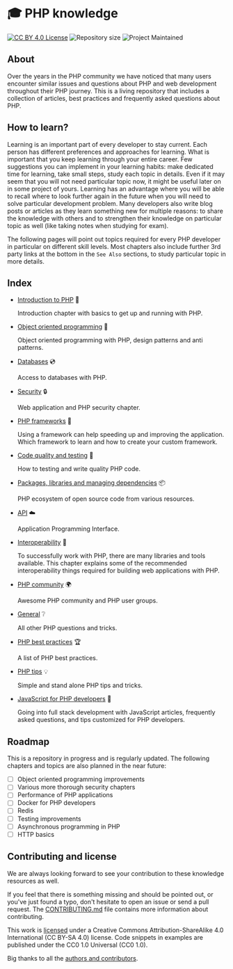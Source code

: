 # :mortar_board: PHP knowledge

[![CC BY 4.0 License](https://img.shields.io/badge/license-CC%20BY%204.0-blue.svg?style=plastic "CC BY 4.0 License")][license]
![Repository size](https://reposs.herokuapp.com/?path=php-earth/php-knowledge&style=plastic "Repository size")
![Project Maintained](https://img.shields.io/badge/project-maintained-brightgreen.svg?style=plastic "Project Maintained")

## About

Over the years in the PHP community we have noticed that many users encounter
similar issues and questions about PHP and web development throughout their PHP
journey. This is a living repository that includes a collection of articles, best
practices and frequently asked questions about PHP.

## How to learn?

Learning is an important part of every developer to stay current. Each person has
different preferences and approaches for learning. What is important that you
keep learning through your entire career. Few suggestions you can implement in
your learning habits: make dedicated time for learning, take small steps, study
each topic in details. Even if it may seem that you will not need particular topic
now, it might be useful later on in some project of yours. Learning has an
advantage where you will be able to recall where to look further again in the
future when you will need to solve particular development problem. Many developers
also write blog posts or articles as they learn something new for multiple reasons:
to share the knowledge with others and to strengthen their knowledge on particular
topic as well (like taking notes when studying for exam).

The following pages will point out topics required for every PHP developer in
particular on different skill levels. Most chapters also include further 3rd
party links at the bottom in the `See Also` sections, to study particular topic
in more details.

## Index

* [Introduction to PHP](intro) :seedling:

  Introduction chapter with basics to get up and running with PHP.

* [Object oriented programming](oop) :page_facing_up:

  Object oriented programming with PHP, design patterns and anti patterns.

* [Databases](databases) :cd:

  Access to databases with PHP.

* [Security](security) :lock:

  Web application and PHP security chapter.

* [PHP frameworks](frameworks) :wrench:

  Using a framework can help speeding up and improving the application. Which
  framework to learn and how to create your custom framework.

* [Code quality and testing](quality) :100:

  How to testing and write quality PHP code.

* [Packages, libraries and managing dependencies](packages) :package:

  PHP ecosystem of open source code from various resources.

* [API](api) :cloud:

  Application Programming Interface.

* [Interoperability](interop) :nut_and_bolt:

  To successfully work with PHP, there are many libraries and tools available.
  This chapter explains some of the recommended interoperability things required
  for building web applications with PHP.

* [PHP community](community) :earth_africa:

  Awesome PHP community and PHP user groups.

* [General](general) :grey_question:

  All other PHP questions and tricks.

* [PHP best practices](best-practices) :trophy:

  A list of PHP best practices.

* [PHP tips](tips) :bulb:

  Simple and stand alone PHP tips and tricks.

* [JavaScript for PHP developers](js) :rocket:

  Going into full stack development with JavaScript articles, frequently asked
  questions, and tips customized for PHP developers.

## Roadmap

This is a repository in progress and is regularly updated. The following chapters
and topics are also planned in the near future:

* [ ] Object oriented programming improvements
* [ ] Various more thorough security chapters
* [ ] Performance of PHP applications
* [ ] Docker for PHP developers
* [ ] Redis
* [ ] Testing improvements
* [ ] Asynchronous programming in PHP
* [ ] HTTP basics

## Contributing and license

We are always looking forward to see your contribution to these knowledge resources
as well.

If you feel that there is something missing and should be pointed out, or you've
just found a typo, don't hesitate to open an issue or send a pull request. The
[CONTRIBUTING.md][contributing] file contains more information about contributing.

This work is [licensed][license] under a Creative Commons Attribution-ShareAlike
4.0 International (CC BY-SA 4.0) license. Code snippets in examples are published
under the CC0 1.0 Universal (CC0 1.0).

Big thanks to all the [authors and contributors](https://github.com/php-earth/php-knowledge/graphs/contributors).


[contributing]: https://github.com/php-earth/php-knowledge/blob/master/.github/CONTRIBUTING.md
[license]: https://github.com/php-earth/php-knowledge/blob/master/LICENSE
